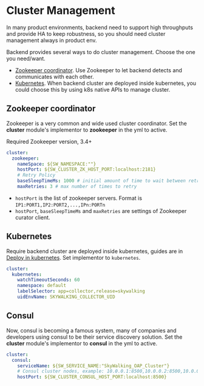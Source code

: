 # Cluster Management

In many product environments, backend need to support high throughputs and provide HA to keep robustness, so you should
need cluster management always in product env.

Backend provides several ways to do cluster management. Choose the one you need/want.

- [Zookeeper coordinator](#zookeeper-coordinator). Use Zookeeper to let backend detects and communicates with each
  other.
- [Kubernetes](#kubernetes). When backend cluster are deployed inside kubernetes, you could choose this by using k8s
  native APIs to manage cluster.

## Zookeeper coordinator

Zookeeper is a very common and wide used cluster coordinator. Set the **cluster** module's implementor to **zookeeper**
in the yml to active.

Required Zookeeper version, 3.4+

```yaml
cluster:
  zookeeper:
    nameSpace: ${SW_NAMESPACE:""}
    hostPort: ${SW_CLUSTER_ZK_HOST_PORT:localhost:2181}
    # Retry Policy
    baseSleepTimeMs: 1000 # initial amount of time to wait between retries
    maxRetries: 3 # max number of times to retry
```

- `hostPort` is the list of zookeeper servers. Format is `IP1:PORT1,IP2:PORT2,...,IPn:PORTn`
- `hostPort`, `baseSleepTimeMs` and `maxRetries` are settings of Zookeeper curator client.

## Kubernetes

Require backend cluster are deployed inside kubernetes, guides are in [Deploy in kubernetes](backend-k8s.md). Set
implementor to `kubernetes`.

```yaml
cluster:
  kubernetes:
    watchTimeoutSeconds: 60
    namespace: default
    labelSelector: app=collector,release=skywalking
    uidEnvName: SKYWALKING_COLLECTOR_UID
```

## Consul

Now, consul is becoming a famous system, many of companies and developers using consul to be their service discovery
solution. Set the **cluster** module's implementor to **consul** in the yml to active.

```yaml
cluster:
  consul:
    serviceName: ${SW_SERVICE_NAME:"SkyWalking_OAP_Cluster"}
    # Consul cluster nodes, example: 10.0.0.1:8500,10.0.0.2:8500,10.0.0.3:8500
    hostPort: ${SW_CLUSTER_CONSUL_HOST_PORT:localhost:8500}
```